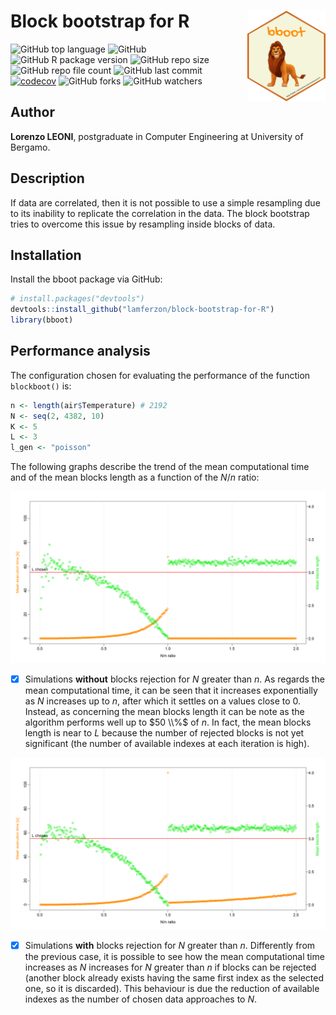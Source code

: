 # Block bootstrap for R <img src='forREADME/logo.png' align="right" height="145" />

![GitHub top language](https://img.shields.io/github/languages/top/lamferzon/block-bootstrap-for-R?label=R&logo=R)
![GitHub](https://img.shields.io/github/license/lamferzon/block-bootstrap-for-R?color=steelblue)
![GitHub R package version](https://img.shields.io/github/r-package/v/lamferzon/block-bootstrap-for-R?color=lightskyblue)
![GitHub repo size](https://img.shields.io/github/repo-size/lamferzon/block-bootstrap-for-R?color=red)
![GitHub repo file count](https://img.shields.io/github/directory-file-count/lamferzon/block-bootstrap-for-R?color=orange)
![GitHub last commit](https://img.shields.io/github/last-commit/lamferzon/block-bootstrap-for-R?color=yellow)
[![codecov](https://codecov.io/gh/lamferzon/block-bootstrap-for-R/branch/main/graph/badge.svg?token=BS7OQ5ELIN)](https://codecov.io/gh/lamferzon/block-bootstrap-for-R)
![GitHub forks](https://img.shields.io/github/forks/lamferzon/block-bootstrap-for-R?style=social)
![GitHub watchers](https://img.shields.io/github/watchers/lamferzon/block-bootstrap-for-R?style=social)

## Author ##
**Lorenzo LEONI**, postgraduate in Computer Engineering at University of Bergamo.

## Description ##
If data are correlated, then it is not possible to use a simple resampling due to its inability to replicate the correlation in the data. The block bootstrap tries to overcome this issue by resampling inside blocks of data.

## Installation ##
Install the bboot package via GitHub:
``` r
# install.packages("devtools")
devtools::install_github("lamferzon/block-bootstrap-for-R")
library(bboot)
``` 
## Performance analysis ##
The configuration chosen for evaluating the performance of the function ```blockboot()``` is:
``` r
n <- length(air$Temperature) # 2192
N <- seq(2, 4382, 10)
K <- 5
L <- 3
l_gen <- "poisson"
```
The following graphs describe the trend of the mean computational time and of the mean blocks length as a function of the $N/n$ ratio:

![Image 1](forREADME/trend.png)
- [x] Simulations **without** blocks rejection for $N$ greater than $n$. As regards the mean computational time, it can be seen that it increases exponentially as $N$ increases up to $n$, after which it settles on a values close to $0$. Instead, as concerning the mean blocks length it can be note as the algorithm performs well up to $50 \\%$ of $n$. In fact, the mean blocks length is near to $L$ because the number of rejected blocks is not yet significant (the number of available indexes at each iteration is high).

![Image 2](forREADME/trend_rej.png)
- [x] Simulations **with** blocks rejection for $N$ greater than $n$. Differently from the previous case, it is possible to see how the mean computational time increases as $N$ increases for $N$ greater than $n$ if blocks can be rejected (another block already exists having the same first index as the selected one, so it is discarded). This behaviour is due the reduction of available indexes as the number of chosen data approaches to $N$.
